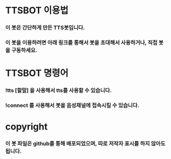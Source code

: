 # TTSBOT 이용법
### 이 봇은 간단하게 만든 TTS봇입니다.
### 이 봇을 이용하려면 아래 링크를 통해서 봇을 초대해서 사용하거나, 직접 봇을 구동하세요.

# TTSBOT 명령어
### !tts [할말] 을 사용해서 tts를 사용할 수 있습니다.
### !connect 를 사용해서 봇을 음성채널에 접속시킬 수 있습니다.

# copyright
### 이 봇 파일은 github를 통해 배포되었으며, 따로 저작자 표시를 하지 않아도 됩니다.
